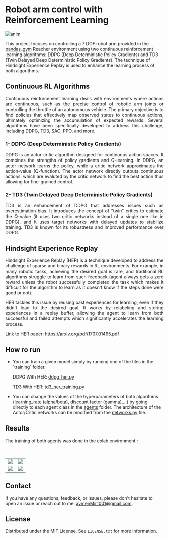 # Robot arm control with Reinforcement Learning

![anim](https://github.com/kaymen99/Robot-arm-control-with-RL/assets/83681204/224cf960-43d8-4bdc-83be-ac8fe37e5be9)

This project focuses on controlling a 7 DOF robot arm provided in the [pandas_gym](https://github.com/qgallouedec/panda-gym) Reacher environment using two continuous reinforcement learning algorithms: DDPG (Deep Deterministic Policy Gradients) and TD3 (Twin Delayed Deep Deterministic Policy Gradients). The technique of Hindsight Experience Replay is used to enhance the learning process of both algorithms.

## Continuous RL Algorithms

<p align="justify">
Continuous reinforcement learning deals with environments where actions are continuous, such as the precise control of robotic arm joints or controlling the throttle of an autonomous vehicle. The primary objective is to find policies that effectively map observed states to continuous actions, ultimately optimizing the accumulation of expected rewards. Several algorithms have been specifically developed to address this challenge, including DDPG, TD3, SAC, PPO, and more.
</p>

### 1- DDPG (Deep Deterministic Policy Gradients)

<p align="justify">
DDPG is an actor-critic algorithm designed for continuous action spaces. It combines the strengths of policy gradients and Q-learning. In DDPG, an actor network learns the policy, while a critic network approximates the action-value (Q-function). The actor network directly outputs continuous actions, which are evaluted by the critic network to find the best action thus allowing for fine-grained control.
</p>

### 2- TD3 (Twin Delayed Deep Deterministic Policy Gradients)

<p align="justify">
TD3 is an enhancement of DDPG that addresses issues such as overestimation bias. It introduces the concept of "twin" critics to estimate the Q-value (it uses two critic networks instead of a single one like in DDPG), and it uses target networks with delayed updates to stabilize training. TD3 is known for its robustness and improved performance over DDPG.
</p>

## Hindsight Experience Replay

<p align="justify">
Hindsight Experience Replay (HER) is a technique developed to address the challenge of sparse and binary rewards in RL environments. For example, in many robotic tasks, achieving the desired goal is rare, and traditional RL algorithms struggle to learn from such feedback (agent always gets a zero reward unless the robot successfully completed the task which makes it difficult for the algorithm to learn as it doesn't know if the steps done were good or not).
</p>

<p align="justify">
HER tackles this issue by reusing past experiences for learning, even if they didn't lead to the desired goal. It works by relabeling and storing experiences in a replay buffer, allowing the agent to learn from both successful and failed attempts which significantly accelerates the learning process.
</p>

Link to HER paper: https://arxiv.org/pdf/1707.01495.pdf

## How ro run

- <p>You can train a given model simply by running one of the files in the `training` folder.</p>
    <p>DDPG With HER: <a href="https://github.com/kaymen99/Robot-arm-control-with-RL/blob/main/training/ddpg_her.py">ddpg_her.py</a></p>
    <p>TD3 With HER: <a href="https://github.com/kaymen99/Robot-arm-control-with-RL/blob/main/training/td3_her_training.py">td3_her_training.py</a></p>

- You can change the values of the hyperparameters of both algorithms (learning_rate (alpha/beta), discount factor (gamma),...) by going directly to each agent class in the [agents](https://github.com/kaymen99/Robot-arm-control-with-RL/tree/main/agents) folder. The architecture of the Actor/Critic networks can be modified from the [networks.py](https://github.com/kaymen99/Robot-arm-control-with-RL/blob/main/utils/networks.py) file.

## Results

The training of both agents was done in the colab environment :

<div align="center">
<table>
<tr>
<td><img src="https://github.com/kaymen99/Robot-arm-control-with-RL/assets/83681204/957ff11a-e785-4349-9135-960001aa9990" /></td>
<td><img src="https://github.com/kaymen99/Robot-arm-control-with-RL/assets/83681204/1b824c15-02ba-47b1-8260-f913ff282c14" /></td>
</tr>
<br />
<tr>
<td><img src="https://github.com/kaymen99/Robot-arm-control-with-RL/assets/83681204/f89cd3b8-0ce4-4a1f-ad60-f8c629885345" /></td>
<td><img src="https://github.com/kaymen99/Robot-arm-control-with-RL/assets/83681204/e344edf9-c955-4a18-82e2-76cc3df399da" /></td>
</table>
</div>

<!-- Contact -->
## Contact

If you have any questions, feedback, or issues, please don't hesitate to open an issue or reach out to me: aymenMir1001@gmail.com.

<!-- LICENSE -->
## License

Distributed under the MIT License. See `LICENSE.txt` for more information.
